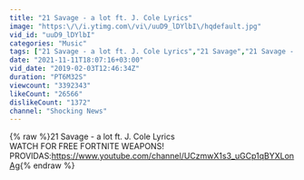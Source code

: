 ```yaml
---
title: "21 Savage - a lot ft. J. Cole Lyrics"
image: "https:\/\/i.ytimg.com\/vi\/uuD9_lDYlbI\/hqdefault.jpg"
vid_id: "uuD9_lDYlbI"
categories: "Music"
tags: ["21 Savage - a lot ft. J. Cole Lyrics","21 Savage","21 Savage - a lot"]
date: "2021-11-11T18:07:16+03:00"
vid_date: "2019-02-03T12:46:34Z"
duration: "PT6M32S"
viewcount: "3392343"
likeCount: "26566"
dislikeCount: "1372"
channel: "Shocking News"
---
```

{% raw %}21 Savage - a lot ft. J. Cole Lyrics                  <br />WATCH FOR FREE FORTNITE WEAPONS! PROVIDAS:<a rel="nofollow" target="blank" href="https://www.youtube.com/channel/UCzmwX1s3_uGCp1qBYXLonAg">https://www.youtube.com/channel/UCzmwX1s3_uGCp1qBYXLonAg</a>{% endraw %}
